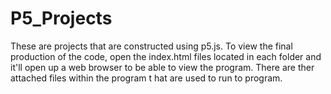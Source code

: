 # P5_Projects
These are projects that are constructed using p5.js. To view the final production of the code, open the index.html files located 
in each folder and it'll open up a web browser to be able to view the program. There are ther attached files within the program t
hat are used to run to program. 
